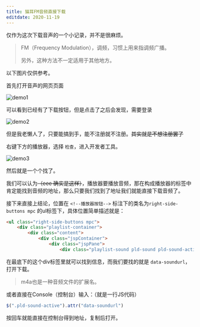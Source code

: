 ```yaml
---
title: 猫耳FM音频直接下载
editdate: 2020-11-19
---
```


仅作为这次下载音声的一个小记录，并不是很麻烦。

> FM（Frequency Modulation），调频，习惯上用来指调频广播。
>
> 另外，这种方法不一定适用于其他地方。

以下图片仅供参考。

首先打开音声的网页页面

![demo1](https://cdn.jsdelivr.net/gh/Melody-of-Oblivion/MoOpics@main/images/posts/maoerfm-dl/demo1.png)

可以看到已经有了下载按钮，但是点击了之后会发现，需要登录

![demo2](https://cdn.jsdelivr.net/gh/Melody-of-Oblivion/MoOpics@main/images/posts/maoerfm-dl/demo2.png)

但是我老懒人了，只要能搞到手，能不注册就不注册。~~其实就是不想注册罢了~~

右键下方的播放器，选择 `检查`，进入开发者工具。

![demo3](https://cdn.jsdelivr.net/gh/Melody-of-Oblivion/MoOpics@main/images/posts/maoerfm-dl/demo3.png)

然后就是一个个找了。

我们可以认为~~（eee 确实是这样）~~，播放器要播放音频，那在构成播放器的标签中肯定能找到音频的地址，那么只要我们找到了地址我们就能直接下载音频了。

接下来直接上结论，位置在 `<!--播放器按钮-->` 标注下的类名为`right-side-buttons mpc` 的ul标签下，具体位置简单描述就是：

```html
<ul class="right-side-buttons mpc">
    <div class="playlist-container">
        <div class="content">
            <div class="jspContainer">
                <div class="jspPane">
                    <div class="playlist-sound pld-sound pld-sound-active">
```

在最底下的这个div标签里就可以找到信息，而我们要找的就是 `data-soundurl`，打开下载。

> m4a也是一种音频文件的扩展名。

或者直接在Console（控制台）输入：（就是一行JS代码）

```javascript
$(".pld-sound-active").attr("data-soundurl")
```

按回车就能直接在控制台得到地址，复制后打开。

